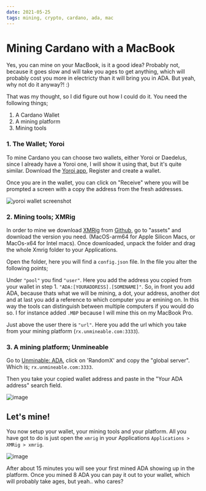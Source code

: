 ```yaml
---
date: 2021-05-25
tags: mining, crypto, cardano, ada, mac
---
```



# Mining Cardano with a MacBook

Yes, you can mine on your MacBook, is it a good idea? Probably not, because it goes slow and will take you ages to get anything, which will probably cost you more in electricty than it will bring you in ADA. But yeah, why not do it anyway?! :)

That was my thought, so I did figure out how I could do it. You need the following things;

1. A Cardano Wallet
2. A mining platform
3. Mining tools

### 1. The Wallet; Yoroi

To mine Cardano you can choose two wallets, either Yoroi or Daedelus, since I already have a Yoroi one, I will show it using that, but it's quite similar.
Download the [Yoroi app](https://yoroi-wallet.com), Register and create a wallet. 

Once you are in the wallet, you can click on "Receive" where you will be prompted a screen with a copy the address from the fresh addresses.

![yoroi wallet screenshot](https://user-images.githubusercontent.com/5363051/119467007-7055db00-bd45-11eb-9738-322baa6b4979.png) 


### 2. Mining tools; XMRig

In order to mine we download [XMRig](https://xmrig.com/) from [Github](https://github.com/xmrig/xmrig/releases), go to "assets" and download the version you need. (MacOS-arm64 for Apple Silicon Macs, or MacOs-x64 for Intel macs). Once downloaded, unpack the folder and drag the whole Xmrig folder to your Applications.

Open the folder, here you will find a `config.json` file. In the file you alter the following points;

Under `"pool"` you find `"user"`. Here you add the address you copied from your wallet in step 1. `"ADA:[YOURADDRESS].[SOMENAME]"`. So, in front you add ADA, because thats what we will be mining, a dot, your address, another dot and at last you add a reference to which computer you ar emining on. In this way the tools can distinguish between multiple computers if you would do so. I for instance added `.MBP` because I will mine this on my MacBook Pro.

Just above the user there is `"url"`. Here you add the url which you take from your mining platform (`rx.unmineable.com:3333`).


### 3. A mining platform; Unmineable

Go to [Unminable: ADA](https://unmineable.com/?ref=o9mk-762e), click on 'RandomX' and copy the "global server". Which is; `rx.unmineable.com:3333`. 

Then you take your copied wallet address and paste in the "Your ADA address" search field. 

![image](https://user-images.githubusercontent.com/5363051/119468778-0f2f0700-bd47-11eb-9254-e0df383b845a.png)


## Let's mine!

You now setup your wallet, your mining tools and your platform. All you have got to do is just open the `xmrig` in your Applications `Applications > XMRig > xmrig`. 

![image](https://user-images.githubusercontent.com/5363051/119469289-7fd62380-bd47-11eb-8a0e-661a56ae7b8c.png)


After about 15 minutes you will see your first mined ADA showing up in the platform. Once you mined 8 ADA you can pay it out to your wallet, which will probably take ages, but yeah.. who cares?

